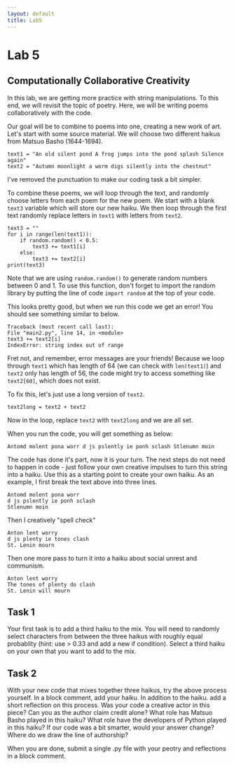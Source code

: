 ```yaml
---
layout: default
title: Lab5
---
```

 
# Lab 5

## Computationally Collaborative Creativity

In this lab, we are getting more practice with string manipulations. To this end, we will revisit the topic of poetry. Here, we will be writing poems collaboratively with the code.

Our goal will be to combine to poems into one, creating a new work of art. Let's start with some source material. We will choose two different haikus from Matsuo Basho (1644-1694).

    text1 = "An old silent pond A frog jumps into the pond splash Silence again"
    text2 = "Autumn moonlight a worm digs silently into the chestnut"

I've removed the punctuation to make our coding task a bit simpler.

To combine these poems, we will loop through the text, and randomly choose letters from each poem for the new poem. We start with a blank ```text3``` variable which will store our new haiku. We then  loop through the first text randomly replace letters in ```text1``` with letters from ```text2```.

    text3 = ""
    for i in range(len(text1)):
        if random.random() < 0.5:
            text3 += text1[i]
        else:
            text3 += text2[i]
    print(text3)

Note that we are using ```random.random()``` to generate random numbers between 0 and 1. To use this function, don't forget to import the random library by putting the line of code ```import random``` at the top of your code.

This looks pretty good, but when we run this code we get an error! You should see something similar to below.

    Traceback (most recent call last):
    File "main2.py", line 14, in <module>
    text3 += text2[i]
    IndexError: string index out of range

Fret not, and remember, error messages are your friends! Because we loop through ```text1``` which has length of 64 (we can check with ```len(text1)```) and ```text2``` only has length of 56, the code might try to access something like ```text2[60]```, which does not exist.

To fix this, let's just use a long version of ```text2```. 

    text2long = text2 + text2

Now in the loop, replace ```text2``` with ```text2long``` and we are all set.

When you run the code, you will get something as below:

    Antomd molent pona worr d js pslently ie ponh sclash Stlenumn moin

The code has done it's part, now it is your turn. The next steps do not need to happen in code - just follow your own creative impulses to turn this string into a haiku. Use this as a starting point to create your own haiku. As an example, I first break the text above into three lines.

    Antomd molent pona worr 
    d js pslently ie ponh sclash 
    Stlenumn moin

Then I creatively "spell check"

    Anton lent worry
    d js plenty ie tones clash
    St. Lenin mourn

Then one more pass to turn it into a haiku about social unrest and communism.

    Anton lent worry
    The tones of plenty do clash
    St. Lenin will mourn


## Task 1

Your first task is to add a third haiku to the mix.
You will need to randomly select characters from between the three haikus with roughly equal probablity (hint: use > 0.33 and add a new if condition).
Select a third haiku on your own that you want to add to the mix.


## Task 2

With your new code that mixes together three haikus, try the above process yourself.
In a block comment, add your haiku.
In addition to the haiku. add a short reflection on this process. Was your code a creative actor in this piece? Can you as the author claim credit alone? What role has Matsuo Basho played in this haiku? What role have the developers of Python played in this haiku? If our code was a bit smarter, would your answer change? Where do we draw the line of authorship? 

When you are done, submit a single .py file with your peotry and reflections in a block comment.
